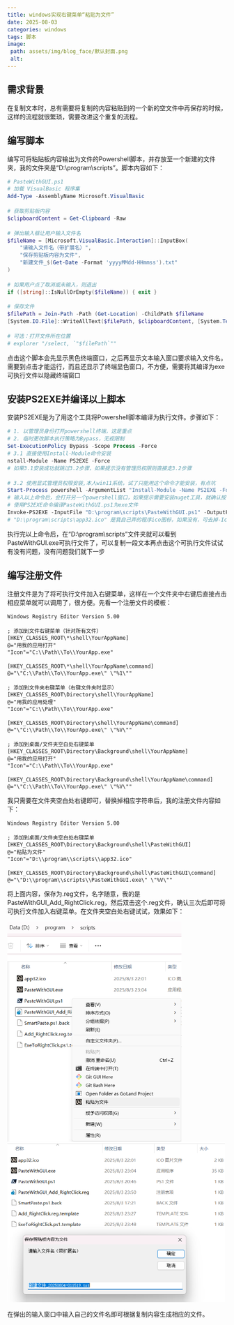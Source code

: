 ```yaml
---
title: windows实现右键菜单“粘贴为文件”
date: 2025-08-03
categories: windows
tags: 脚本
image:
 path: assets/img/blog_face/默认封面.png
 alt:
---
```

## 需求背景
在复制文本时，总有需要将复制的内容粘贴到的一个新的空文件中再保存的时候，这样的流程就很繁琐，需要改进这个重复的流程。

## 编写脚本

编写可将粘贴板内容输出为文件的Powershell脚本，并存放至一个新建的文件夹，我的文件夹是“D:\program\scripts”。脚本内容如下：
```powershell
# PasteWithGUI.ps1
# 加载 VisualBasic 程序集
Add-Type -AssemblyName Microsoft.VisualBasic

# 获取剪贴板内容
$clipboardContent = Get-Clipboard -Raw

# 弹出输入框让用户输入文件名
$fileName = [Microsoft.VisualBasic.Interaction]::InputBox(
    "请输入文件名（带扩展名）", 
    "保存剪贴板内容为文件", 
    "新建文件_$(Get-Date -Format 'yyyyMMdd-HHmmss').txt"
)

# 如果用户点了取消或未输入，则退出
if ([string]::IsNullOrEmpty($fileName)) { exit }

# 保存文件
$filePath = Join-Path -Path (Get-Location) -ChildPath $fileName
[System.IO.File]::WriteAllText($filePath, $clipboardContent, [System.Text.Encoding]::UTF8)

# 可选：打开文件所在位置
# explorer "/select, `"$filePath`""
```
点击这个脚本会先显示黑色终端窗口，之后再显示文本输入窗口要求输入文件名。
需要到点击才能运行，而且还显示了终端显色窗口，不方便，需要将其编译为exe可执行文件以隐藏终端窗口

## 安装PS2EXE并编译以上脚本
安装PS2EXE是为了用这个工具将Powershell脚本编译为执行文件。步骤如下：

```powershell
# 1. 以管理员身份打开powershell终端，这是重点
# 2. 临时更改脚本执行策略为Bypass，无视限制
Set-ExecutionPolicy Bypass -Scope Process -Force
# 3.1 直接使用Install-Module命令安装
nstall-Module -Name PS2EXE -Force
# 如果3.1安装成功就跳过3.2步骤，如果提示没有管理员权限则直接走3.2步骤

# 3.2 使用显式管理员权限安装,本人win11系统，试了只能用这个命令才能安装，有点坑
Start-Process powershell -ArgumentList "Install-Module -Name PS2EXE -Force" -Verb RunAs 
# 输入以上命令后，会打开另一个powershell窗口，如果提示需要安装nuget工具，就确认按Y
# 使用PS2EXE命令编译PasteWithGUI.ps1为exe文件
Invoke-PS2EXE -InputFile "D:\program\scripts\PasteWithGUI.ps1" -OutputFile "D:\program\scripts\PasteWithGUI.exe" -IconFile "D:\program\scripts\app32.ico" -NoConsole
# "D:\program\scripts\app32.ico" 是我自己弄的程序ico图标，如果没有，可去掉-IconFile参数，也不影响编译
```
执行完以上命令后，在“D:\program\scripts”文件夹就可以看到PasteWithGUI.exe可执行文件了，可以复制一段文本再点击这个可执行文件试试有没有问题，没有问题我们就下一步

## 编写注册文件
注册文件是为了将可执行文件加入右键菜单，这样在一个文件夹中右键后直接点击相应菜单就可以调用了，很方便。先看一个注册文件的模板：
```
Windows Registry Editor Version 5.00

; 添加到文件右键菜单（针对所有文件）
[HKEY_CLASSES_ROOT\*\shell\YourAppName]
@="用我的应用打开"
"Icon"="C:\\Path\\To\\YourApp.exe"

[HKEY_CLASSES_ROOT\*\shell\YourAppName\command]
@="\"C:\\Path\\To\\YourApp.exe\" \"%1\""

; 添加到文件夹右键菜单（右键文件夹时显示）
[HKEY_CLASSES_ROOT\Directory\shell\YourAppName]
@="用我的应用处理"
"Icon"="C:\\Path\\To\\YourApp.exe"

[HKEY_CLASSES_ROOT\Directory\shell\YourAppName\command]
@="\"C:\\Path\\To\\YourApp.exe\" \"%V\""

; 添加到桌面/文件夹空白处右键菜单
[HKEY_CLASSES_ROOT\Directory\Background\shell\YourAppName]
@="用我的应用打开"
"Icon"="C:\\Path\\To\\YourApp.exe"

[HKEY_CLASSES_ROOT\Directory\Background\shell\YourAppName\command]
@="\"C:\\Path\\To\\YourApp.exe\" \"%V\""
```

我只需要在文件夹空白处右键即可，替换掉相应字符串后，我的注册文件内容如下：

```
Windows Registry Editor Version 5.00

; 添加到桌面/文件夹空白处右键菜单
[HKEY_CLASSES_ROOT\Directory\Background\shell\PasteWithGUI]
@="粘贴为文件"
"Icon"="D:\\program\\scripts\\app32.ico"

[HKEY_CLASSES_ROOT\Directory\Background\shell\PasteWithGUI\command]
@="\"D:\\program\\scripts\\PasteWithGUI.exe\" \"%V\""
```
将上面内容，保存为.reg文件，名字随意，我的是PasteWithGUI_Add_RightClick.reg，然后双击这个.reg文件，确认三次后即可将可执行文件加入右键菜单。在文件夹空白处右键试试，效果如下：

<img alt="右键菜单" src="assets/img/others/win右键菜单.png" width="400px">

<img alt="粘贴为文件" src="assets/img/others/粘贴为文件.png" width="500px">

在弹出的输入窗口中输入自己的文件名即可根据复制内容生成相应的文件。

